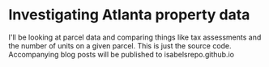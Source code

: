 # Investigating Atlanta property data
I'll be looking at parcel data and comparing things like tax assessments and the number of units on a given parcel. This is just the source code. 
Accompanying blog posts will be published to isabelsrepo.github.io

